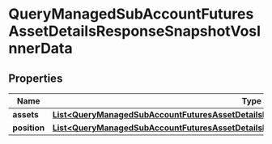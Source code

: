 

# QueryManagedSubAccountFuturesAssetDetailsResponseSnapshotVosInnerData


## Properties

| Name | Type | Description | Notes |
|------------ | ------------- | ------------- | -------------|
|**assets** | [**List&lt;QueryManagedSubAccountFuturesAssetDetailsResponseSnapshotVosInnerDataAssetsInner&gt;**](QueryManagedSubAccountFuturesAssetDetailsResponseSnapshotVosInnerDataAssetsInner.md) |  |  [optional] |
|**position** | [**List&lt;QueryManagedSubAccountFuturesAssetDetailsResponseSnapshotVosInnerDataPositionInner&gt;**](QueryManagedSubAccountFuturesAssetDetailsResponseSnapshotVosInnerDataPositionInner.md) |  |  [optional] |



